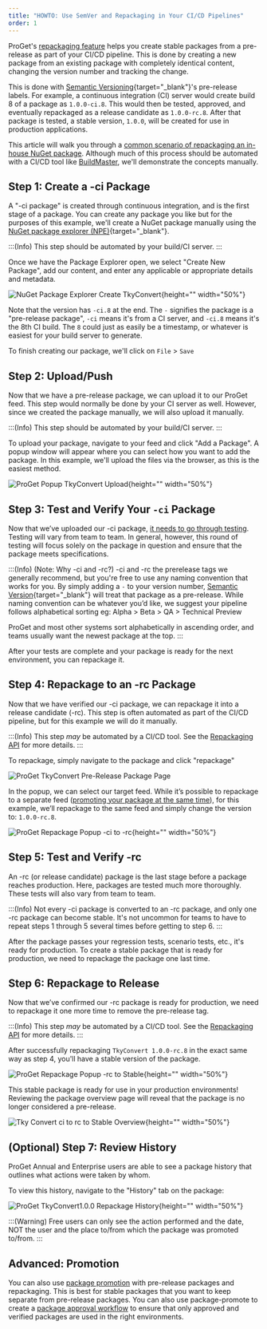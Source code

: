```yaml
---
title: "HOWTO: Use SemVer and Repackaging in Your CI/CD Pipelines"
order: 1
---
```



ProGet's [repackaging feature](/docs/proget/packages/repackaging) helps you create stable packages from a pre-release as part of your CI/CD pipeline. This is done by creating a new package from an existing package with completely identical content, changing the version number and tracking the change.

This is done with [Semantic Versioning](https://semver.org/){target="_blank"}'s pre-release labels. For example, a continuous integration (CI) server would create build 8 of a package as `1.0.0-ci.8`. This would then be tested, approved, and eventually repackaged as a release candidate as `1.0.0-rc.8`. After that package is tested, a stable version, `1.0.0`, will be created for use in production applications.

This article will walk you through a [common scenario of repackaging an in-house NuGet package](https://blog.inedo.com/nuget/how-to-use-cicd-pipelines-for-packages). Although much of this process should be automated with a CI/CD tool like [BuildMaster](https://inedo.com/buildmaster/features), we'll demonstrate the concepts manually.

## Step 1: Create a -ci Package

A "-ci package" is created through continuous integration, and is the first stage of a package. You can create any package you like but for the purposes of this example, we'll create a NuGet package manually using the [NuGet package explorer (NPE)](https://github.com/NuGetPackageExplorer/NuGetPackageExplorer){target="_blank"}.

:::(Info)
This step should be automated by your build/CI server.
:::

Once we have the Package Explorer open, we select "Create New Package", add our content, and enter any applicable or appropriate details and metadata.

![NuGet Package Explorer Create TkyConvert](/resources/docs/proget-packages-tkyconvert-create.png){height="" width="50%"}
 
Note that the version has `-ci.8` at the end. The `-` signifies the package is a "pre-release package", `-ci` means it's from a CI server, and `-ci.8` means it's the 8th CI build. The `8` could just as easily be a timestamp, or whatever is easiest for your build server to generate.

To finish creating our package, we'll click on `File` > `Save` 

## Step 2: Upload/Push

Now that we have a pre-release package, we can upload it to our ProGet feed. This step would normally be done by your CI server as well. However, since we created the package manually, we will also upload it manually.

:::(Info)
This step should be automated by your build/CI server.
:::

To upload your package, navigate to your feed and click "Add a Package". A popup window will appear where you can select how you want to add the package. In this example, we'll upload the files via the browser, as this is the easiest method.

![ProGet Popup TkyConvert Upload](/resources/docs/proget-packages-tkyconvert-upload.png){height="" width="50%"}
 
## Step 3: Test and Verify Your `-ci` Package
Now that we’ve uploaded our -ci package, [it needs to go through testing](https://blog.inedo.com/nuget/package-approval-workflow). Testing will vary from team to team. In general, however, this round of testing will focus solely on the package in question and ensure that the package meets specifications.

 :::(Info) (Note: Why -ci and -rc?)
-ci and -rc the prerelease tags we generally recommend, but you're free to use any naming convention that works for you. By simply adding a `-` to your version number, [Semantic Version](https://semver.org/){target="_blank"} will treat that package as a pre-release. While naming convention can be whatever you’d like, we suggest your pipeline follows alphabetical sorting eg: Alpha > Beta > QA > Technical Preview

ProGet and most other systems sort alphabetically in ascending order, and teams usually want the newest package at the top.
:::

After your tests are complete and your package is ready for the next environment, you can repackage it.

## Step 4: Repackage to an -rc Package

Now that we have verified our -ci package, we can repackage it into a release candidate (-rc). This step is often automated as part of the CI/CD pipeline, but for this example we will do it manually.

:::(Info)
This step *may* be automated by a CI/CD tool. See the [Repackaging API](/docs/proget/api/packages/repackage) for more details.
:::

To repackage, simply navigate to the package and click "repackage"

![ProGet TkyConvert Pre-Release Package Page](/resources/docs/proget-packages-tykconvert-repackage.png)

In the popup, we can select our target feed. While it’s possible to repackage to a separate feed ([promoting your package at the same time](/docs/proget/packages/package-promotion)), for this example, we’ll repackage to the same feed and simply change the version to: `1.0.0-rc.8`.

![ProGet Repackage Popup -ci to -rc](/resources/docs/proget-packages-tkyconvert-releasecandidate.png){height="" width="50%"}

## Step 5: Test and Verify -rc
An -rc (or release candidate) package is the last stage before a package reaches production. Here, packages are tested much more thoroughly. These tests will also vary from team to team.

:::(Info) 
Not every -ci package is converted to an -rc package, and only one -rc package can become stable. It's not uncommon for teams to have to repeat steps 1 through 5 several times before getting to step 6.
::: 

After the package passes your regression tests, scenario tests, etc., it's ready for production. To create a stable package that is ready for production, we need to repackage the package one last time.

## Step 6: Repackage to Release 
Now that we’ve confirmed our -rc package is ready for production, we need to repackage it one more time to remove the pre-release tag. 

:::(Info)
This step *may* be automated by a CI/CD tool. See the [Repackaging API](/docs/proget/api/packages/repackage) for more details.
:::

After successfully repackaging `TkyConvert 1.0.0-rc.8` in the exact same way as step 4, you'll have a stable version of the package. 

![ProGet Repackage Popup -rc to Stable](/resources/docs/proget-packages-tkyconvert-stable.png){height="" width="50%"}

This stable package is ready for use in your production environments! Reviewing the package overview page will reveal that the package is no longer considered a pre-release.

![Tky Convert ci to rc to Stable Overview](/resources/docs/proget-packages-tkyconvert-overview.png){height="" width="50%"}

## (Optional) Step 7: Review History
ProGet Annual and Enterprise users are able to see a package history that outlines what actions were taken by whom. 

To view this history, navigate to the "History" tab on the package:

![ProGet TkyConvert1.0.0 Repackage History](/resources/docs/proget-packages-packagehistory.png){height="" width="50%"}

:::(Warning)
Free users can only see the action performed and the date, NOT the user and the place to/from which the package was promoted to/from.
:::

## Advanced: Promotion 
You can also use [package promotion](/docs/proget/packages/package-promotion/proget-howto-promote-packages) with pre-release packages and repackaging. This is best for stable packages that you want to keep separate from pre-release packages. You can also use package-promote to create a [package approval workflow](https://blog.inedo.com/nuget/package-approval-workflow) to ensure that only approved and verified packages are used in the right environments.
